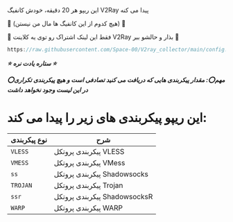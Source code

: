 این ریپو هر 20 دقیقه، خودش کانفیگ V2Ray پیدا می کنه 

🚫 (هیچ‌ کدوم از این کانفیگ ها مال من نیستن) 🚫

💙 فقط این لینک اشتراک رو توی یه کلاینت V2Ray بذار و حالشو ببر 💙

```javascript
https://raw.githubusercontent.com/Space-00/V2ray_collector/main/config.txt
```

***⭐ ستاره یادت نره ⭐***

***⭕مهم⭕: مقدار پیکربندی هایی که دریافت می کنید تصادفی است و هیچ پیکربندی تکراری در این لیست وجود نخواهد داشت***


# این ریپو پیکربندی های زیر را پیدا می کند:

| نوع پیکربندی | شرح                                   |
|---------------|-------------------------------------------|
| `VLESS`        | پیکربندی پروتکل VLESS                     |
| `VMESS`        | پیکربندی پروتکل VMess                     |
| `ss`     | پیکربندی پروتکل Shadowsocks      |
| `TROJAN`       | پیکربندی پروتکل Trojan                    |
| `ssr`     | پیکربندی پروتکل ShadowsocksR    |
| `WARP`         | پیکربندی پروتکل WARP                      |
